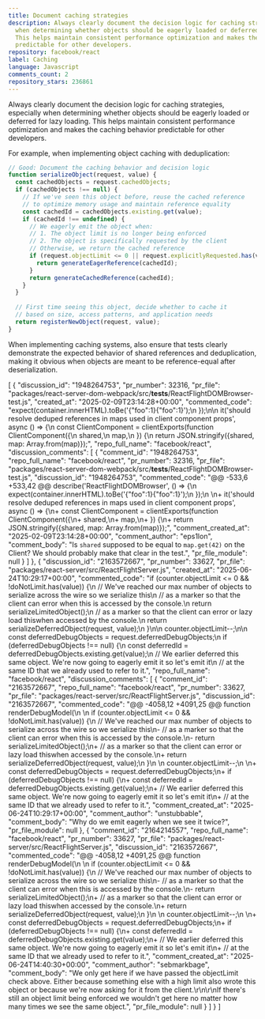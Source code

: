 ```yaml
---
title: Document caching strategies
description: Always clearly document the decision logic for caching strategies, especially
  when determining whether objects should be eagerly loaded or deferred for lazy loading.
  This helps maintain consistent performance optimization and makes the caching behavior
  predictable for other developers.
repository: facebook/react
label: Caching
language: Javascript
comments_count: 2
repository_stars: 236861
---
```


Always clearly document the decision logic for caching strategies, especially when determining whether objects should be eagerly loaded or deferred for lazy loading. This helps maintain consistent performance optimization and makes the caching behavior predictable for other developers.

For example, when implementing object caching with deduplication:

```javascript
// Good: Document the caching behavior and decision logic
function serializeObject(request, value) {
  const cachedObjects = request.cachedObjects;
  if (cachedObjects !== null) {
    // If we've seen this object before, reuse the cached reference
    // to optimize memory usage and maintain reference equality
    const cachedId = cachedObjects.existing.get(value);
    if (cachedId !== undefined) {
      // We eagerly emit the object when:
      // 1. The object limit is no longer being enforced
      // 2. The object is specifically requested by the client
      // Otherwise, we return the cached reference
      if (request.objectLimit <= 0 || request.explicitlyRequested.has(value)) {
        return generateEagerReference(cachedId);
      }
      return generateCachedReference(cachedId);
    }
  }
  
  // First time seeing this object, decide whether to cache it
  // based on size, access patterns, and application needs
  return registerNewObject(request, value);
}
```

When implementing caching systems, also ensure that tests clearly demonstrate the expected behavior of shared references and deduplication, making it obvious when objects are meant to be reference-equal after deserialization.


[
  {
    "discussion_id": "1948264753",
    "pr_number": 32316,
    "pr_file": "packages/react-server-dom-webpack/src/__tests__/ReactFlightDOMBrowser-test.js",
    "created_at": "2025-02-09T23:14:28+00:00",
    "commented_code": "expect(container.innerHTML).toBe('{\"foo\":1}{\"foo\":1}');\n  });\n\n  it('should resolve deduped references in maps used in client component props', async () => {\n    const ClientComponent = clientExports(function ClientComponent({\n      shared,\n      map,\n    }) {\n      return JSON.stringify({shared, map: Array.from(map)});",
    "repo_full_name": "facebook/react",
    "discussion_comments": [
      {
        "comment_id": "1948264753",
        "repo_full_name": "facebook/react",
        "pr_number": 32316,
        "pr_file": "packages/react-server-dom-webpack/src/__tests__/ReactFlightDOMBrowser-test.js",
        "discussion_id": "1948264753",
        "commented_code": "@@ -533,6 +533,42 @@ describe('ReactFlightDOMBrowser', () => {\n     expect(container.innerHTML).toBe('{\"foo\":1}{\"foo\":1}');\n   });\n \n+  it('should resolve deduped references in maps used in client component props', async () => {\n+    const ClientComponent = clientExports(function ClientComponent({\n+      shared,\n+      map,\n+    }) {\n+      return JSON.stringify({shared, map: Array.from(map)});",
        "comment_created_at": "2025-02-09T23:14:28+00:00",
        "comment_author": "eps1lon",
        "comment_body": "Is `shared` supposed to be equal to `map.get(42)` on the Client? We should probably make that clear in the test.",
        "pr_file_module": null
      }
    ]
  },
  {
    "discussion_id": "2163572667",
    "pr_number": 33627,
    "pr_file": "packages/react-server/src/ReactFlightServer.js",
    "created_at": "2025-06-24T10:29:17+00:00",
    "commented_code": "if (counter.objectLimit <= 0 && !doNotLimit.has(value)) {\n      // We've reached our max number of objects to serialize across the wire so we serialize this\n      // as a marker so that the client can error when this is accessed by the console.\n      return serializeLimitedObject();\n      // as a marker so that the client can error or lazy load thiswhen accessed by the console.\n      return serializeDeferredObject(request, value);\n    }\n\n    counter.objectLimit--;\n\n    const deferredDebugObjects = request.deferredDebugObjects;\n    if (deferredDebugObjects !== null) {\n      const deferredId = deferredDebugObjects.existing.get(value);\n      // We earlier deferred this same object. We're now going to eagerly emit it so let's emit it\n      // at the same ID that we already used to refer to it.",
    "repo_full_name": "facebook/react",
    "discussion_comments": [
      {
        "comment_id": "2163572667",
        "repo_full_name": "facebook/react",
        "pr_number": 33627,
        "pr_file": "packages/react-server/src/ReactFlightServer.js",
        "discussion_id": "2163572667",
        "commented_code": "@@ -4058,12 +4091,25 @@ function renderDebugModel(\n \n     if (counter.objectLimit <= 0 && !doNotLimit.has(value)) {\n       // We've reached our max number of objects to serialize across the wire so we serialize this\n-      // as a marker so that the client can error when this is accessed by the console.\n-      return serializeLimitedObject();\n+      // as a marker so that the client can error or lazy load thiswhen accessed by the console.\n+      return serializeDeferredObject(request, value);\n     }\n \n     counter.objectLimit--;\n \n+    const deferredDebugObjects = request.deferredDebugObjects;\n+    if (deferredDebugObjects !== null) {\n+      const deferredId = deferredDebugObjects.existing.get(value);\n+      // We earlier deferred this same object. We're now going to eagerly emit it so let's emit it\n+      // at the same ID that we already used to refer to it.",
        "comment_created_at": "2025-06-24T10:29:17+00:00",
        "comment_author": "unstubbable",
        "comment_body": "Why do we emit eagerly when we see it twice?",
        "pr_file_module": null
      },
      {
        "comment_id": "2164214557",
        "repo_full_name": "facebook/react",
        "pr_number": 33627,
        "pr_file": "packages/react-server/src/ReactFlightServer.js",
        "discussion_id": "2163572667",
        "commented_code": "@@ -4058,12 +4091,25 @@ function renderDebugModel(\n \n     if (counter.objectLimit <= 0 && !doNotLimit.has(value)) {\n       // We've reached our max number of objects to serialize across the wire so we serialize this\n-      // as a marker so that the client can error when this is accessed by the console.\n-      return serializeLimitedObject();\n+      // as a marker so that the client can error or lazy load thiswhen accessed by the console.\n+      return serializeDeferredObject(request, value);\n     }\n \n     counter.objectLimit--;\n \n+    const deferredDebugObjects = request.deferredDebugObjects;\n+    if (deferredDebugObjects !== null) {\n+      const deferredId = deferredDebugObjects.existing.get(value);\n+      // We earlier deferred this same object. We're now going to eagerly emit it so let's emit it\n+      // at the same ID that we already used to refer to it.",
        "comment_created_at": "2025-06-24T14:40:30+00:00",
        "comment_author": "sebmarkbage",
        "comment_body": "We only get here if we have passed the objectLimit check above. Either because something else with a high limit also wrote this object or because we're now asking for it from the client.\r\n\r\nIf there's still an object limit being enforced we wouldn't get here no matter how many times we see the same object.",
        "pr_file_module": null
      }
    ]
  }
]
